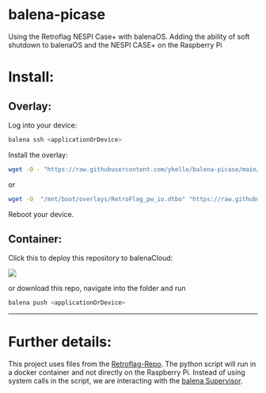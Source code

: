 # balena-picase
Using the Retroflag NESPI Case+ with balenaOS. 
Adding the ability of soft shutdown to balenaOS and the NESPI CASE+ on the Raspberry Pi

# Install:

## Overlay:
Log into your device:

```bash
balena ssh <applicationOrDevice>
```

Install the overlay:

```bash
wget -O - "https://raw.githubusercontent.com/ykelle/balena-picase/main/overlay.sh" | bash
```

or 

```bash
wget -O  "/mnt/boot/overlays/RetroFlag_pw_io.dtbo" "https://raw.githubusercontent.com/RetroFlag/retroflag-picase/master/RetroFlag_pw_io.dtbo"
```

Reboot your device.

## Container:
Click this to deploy this repository to balenaCloud:

[![](https://balena.io/deploy.png)](https://dashboard.balena-cloud.com/deploy?repoUrl=https://github.com/ykelle/balena-picase)

or download this repo, navigate into the folder and run

```bash
balena push <applicationOrDevice>
```
--------------------
# Further details:
This project uses files from the [Retroflag-Repo](https://github.com/RetroFlag/retroflag-picase).
The python script will run in a docker container and not directly on the Raspberry Pi.
Instead of using system calls in the script, we are interacting with the [balena Supervisor](https://www.balena.io/docs/reference/supervisor/supervisor-api/#examples-3). 
